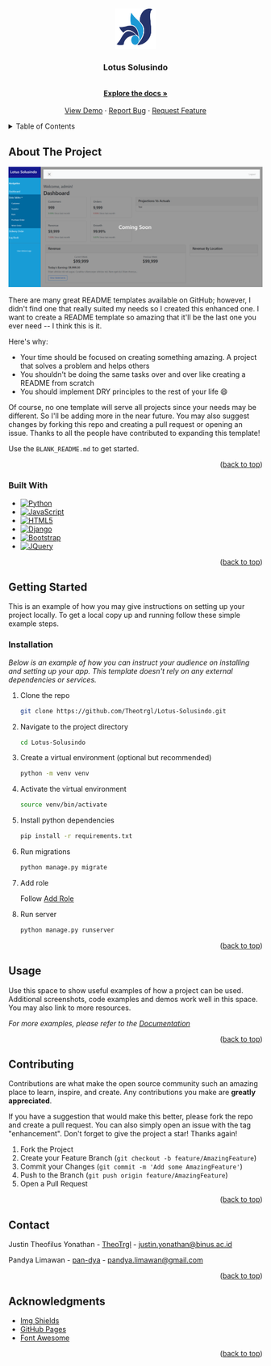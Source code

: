 <a name="readme-top"></a>


<!-- PROJECT LOGO -->
<br />
<div align="center">
  <a href="https://github.com/Theotrgl/Lotus-Solusindo">
    <img src="static/favicon/favicon.ico" alt="Logo" width="80" height="80">
  </a>

  <h3 align="center">Lotus Solusindo</h3>

  <p align="center">
    <br />
    <a href="https://github.com/Theotrgl/Lotus-Solusindo"><strong>Explore the docs »</strong></a>
    <br />
    <br />
    <a href="http://159.223.33.190/">View Demo</a>
    ·
    <a href="https://github.com/Theotrgl/Lotus-Solusindo/issues">Report Bug</a>
    ·
    <a href="https://github.com/Theotrgl/Lotus-Solusindo/issues">Request Feature</a>
  </p>
</div>



<!-- TABLE OF CONTENTS -->
<details>
  <summary>Table of Contents</summary>
  <ol>
    <li>
      <a href="#about-the-project">About The Project</a>
      <ul>
        <li><a href="#built-with">Built With</a></li>
      </ul>
    </li>
    <li>
      <a href="#getting-started">Getting Started</a>
      <ul>
        <li><a href="#installation">Installation</a></li>
      </ul>
    </li>
    <li><a href="#usage">Usage</a></li>
    <li><a href="#contributing">Contributing</a></li>
    <li><a href="#contact">Contact</a></li>
    <li><a href="#acknowledgments">Acknowledgments</a></li>
  </ol>
</details>



<!-- ABOUT THE PROJECT -->
## About The Project

[![Product Name Screen Shot][product-screenshot]](http://159.223.33.190/)

There are many great README templates available on GitHub; however, I didn't find one that really suited my needs so I created this enhanced one. I want to create a README template so amazing that it'll be the last one you ever need -- I think this is it.

Here's why:
* Your time should be focused on creating something amazing. A project that solves a problem and helps others
* You shouldn't be doing the same tasks over and over like creating a README from scratch
* You should implement DRY principles to the rest of your life :smile:

Of course, no one template will serve all projects since your needs may be different. So I'll be adding more in the near future. You may also suggest changes by forking this repo and creating a pull request or opening an issue. Thanks to all the people have contributed to expanding this template!

Use the `BLANK_README.md` to get started.

<p align="right">(<a href="#readme-top">back to top</a>)</p>



### Built With

* [![Python][Python]][Python-url]
* [![JavaScript][JavaScript]][JS-url]
* [![HTML5][HTML5]][HTML-url]
* [![Django][Django]][Django-url]
* [![Bootstrap][Bootstrap.com]][Bootstrap-url]
* [![JQuery][JQuery.com]][JQuery-url]

<p align="right">(<a href="#readme-top">back to top</a>)</p>



<!-- GETTING STARTED -->
## Getting Started

This is an example of how you may give instructions on setting up your project locally.
To get a local copy up and running follow these simple example steps.

### Installation

_Below is an example of how you can instruct your audience on installing and setting up your app. This template doesn't rely on any external dependencies or services._

1. Clone the repo
   ```sh
   git clone https://github.com/Theotrgl/Lotus-Solusindo.git
   ```
2. Navigate to the project directory
   ```sh
   cd Lotus-Solusindo
   ```
3. Create a virtual environment (optional but recommended)
   ```sh
   python -m venv venv
   ```
4. Activate the virtual environment
   ```sh
   source venv/bin/activate
   ```
5. Install python dependencies
   ```sh
   pip install -r requirements.txt
   ```
6. Run migrations
   ```sh
   python manage.py migrate
   ```
7. Add role
   
   Follow [Add Role](https://github.com/Theotrgl/Lotus-Solusindo/blob/main/add_role.txt)

6. Run server
   ```sh
   python manage.py runserver
   ```

<p align="right">(<a href="#readme-top">back to top</a>)</p>



<!-- USAGE EXAMPLES -->
## Usage

Use this space to show useful examples of how a project can be used. Additional screenshots, code examples and demos work well in this space. You may also link to more resources.

_For more examples, please refer to the [Documentation](https://example.com)_

<p align="right">(<a href="#readme-top">back to top</a>)</p>



<!-- CONTRIBUTING -->
## Contributing

Contributions are what make the open source community such an amazing place to learn, inspire, and create. Any contributions you make are **greatly appreciated**.

If you have a suggestion that would make this better, please fork the repo and create a pull request. You can also simply open an issue with the tag "enhancement".
Don't forget to give the project a star! Thanks again!

1. Fork the Project
2. Create your Feature Branch (`git checkout -b feature/AmazingFeature`)
3. Commit your Changes (`git commit -m 'Add some AmazingFeature'`)
4. Push to the Branch (`git push origin feature/AmazingFeature`)
5. Open a Pull Request

<p align="right">(<a href="#readme-top">back to top</a>)</p>



<!-- CONTACT -->
## Contact

Justin Theofilus Yonathan - [TheoTrgl](https://github.com/Theotrgl) - justin.yonathan@binus.ac.id

Pandya Limawan - [pan-dya](https://github.com/pan-dya) - pandya.limawan@gmail.com

<p align="right">(<a href="#readme-top">back to top</a>)</p>



<!-- ACKNOWLEDGMENTS -->
## Acknowledgments

* [Img Shields](https://shields.io)
* [GitHub Pages](https://pages.github.com)
* [Font Awesome](https://fontawesome.com)

<p align="right">(<a href="#readme-top">back to top</a>)</p>



<!-- MARKDOWN LINKS & IMAGES -->
<!-- https://www.markdownguide.org/basic-syntax/#reference-style-links -->
[product-screenshot]: images/screenshot.png
[Python]: https://img.shields.io/badge/python-3670A0?style=for-the-badge&logo=python&logoColor=ffdd54
[Python-url]: https://docs.python.org/3/
[JavaScript]: https://shields.io/badge/JavaScript-F7DF1E?logo=JavaScript&logoColor=000&style=flat-square
[JS-url]: https://devdocs.io/javascript/
[HTML5]: https://img.shields.io/badge/HTML5-E34F26?style=flat-square&logo=HTML5&logoColor=white
[HTML-url]: https://webplatform.github.io/docs/html/html5/
[Django]: https://img.shields.io/badge/Django-092E20?style=for-the-badge&logo=django&logoColor=green
[Django-url]: https://docs.djangoproject.com/en/5.0/
[Bootstrap.com]: https://img.shields.io/badge/Bootstrap-563D7C?style=for-the-badge&logo=bootstrap&logoColor=white
[Bootstrap-url]: https://getbootstrap.com
[JQuery.com]: https://img.shields.io/badge/jQuery-0769AD?style=for-the-badge&logo=jquery&logoColor=white
[JQuery-url]: https://jquery.com 
